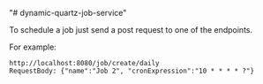 "# dynamic-quartz-job-service" 

To schedule a job just send a post request to one of the endpoints.

For example:
```
http://localhost:8080/job/create/daily
RequestBody: {"name":"Job 2", "cronExpression":"10 * * * * ?"}
```
